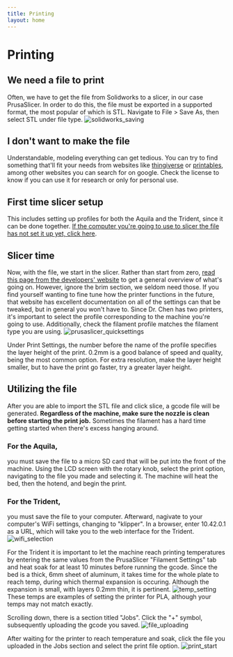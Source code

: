 ```yaml
---
title: Printing
layout: home
---
```


# Printing
## We need a file to print
Often, we have to get the file from Solidworks to a slicer, in our case PrusaSlicer. In order to do this, the file must be exported in a supported format, the most popular of which is STL. Navigate to File > Save As, then select STL under file type.
![solidworks_saving](https://github.com/intervade/trident-walkthrough/assets/93929298/de2ab380-d033-4f86-bed8-2f412e22418d)

## I don't want to make the file
Understandable, modeling everything can get tedious. You can try to find something that'll fit your needs from websites like [thingiverse] or [printables], among other websites you can search for on google. Check the license to know if you can use it for research or only for personal use.

## First time slicer setup
This includes setting up profiles for both the Aquila and the Trident, since it can be done together. [If the computer you're going to use to slicer the file has not set it up yet, click here].

## Slicer time
Now, with the file, we start in the slicer. Rather than start from zero, [read this page from the developers' website] to get a general overview of what's going on. However, ignore the brim section, we seldom need those. If you find yourself wanting to fine tune how the printer functions in the future, that website has excellent documentation on all of the settings can that be tweaked, but in general you won't have to. Since Dr. Chen has two printers, it's important to select the profile corresponding to the machine you're going to use. Additionally, check the filament profile matches the filament type you are using.
![prusaslicer_quicksettings](https://github.com/intervade/trident-walkthrough/assets/93929298/06a69dad-b21b-44e1-b17e-9979647063ca)

Under Print Settings, the number before the name of the profile specifies the layer height of the print. 0.2mm is a good balance of speed and quality, being the most common option. For extra resolution, make the layer height smaller, but to have the print go faster, try a greater layer height.

## Utilizing the file
After you are able to import the STL file and click slice, a gcode file will be generated. **Regardless of the machine, make sure the nozzle is clean before starting the print job.** Sometimes the filament has a hard time getting started when there's excess hanging around.

### For the Aquila,
you must save the file to a micro SD card that will be put into the front of the machine. Using the LCD screen with the rotary knob, select the print option, navigating to the file you made and selecting it. The machine will heat the bed, then the hotend, and begin the print.

### For the Trident,
you must save the file to your computer. Afterward, nagivate to your computer's WiFi settings, changing to "klipper". In a browser, enter 10.42.0.1 as a URL, which will take you to the web interface for the Trident.
![wifi_selection](https://github.com/intervade/trident-walkthrough/assets/93929298/38bb6363-4fb6-4f92-bbc1-ff4ae6db8b5c)

For the Trident it is important to let the machine reach printing temperatures by entering the same values from the PrusaSlicer "Filament Settings" tab and heat soak for at least 10 minutes before running the gcode. Since the bed is a thick, 6mm sheet of aluminum, it takes time for the whole plate to reach temp, during which thermal expansion is occuring. Although the expansion is small, with layers 0.2mm thin, it is pertinent.
![temp_setting](https://github.com/intervade/trident-walkthrough/assets/93929298/4c3bfbea-9653-4508-80a7-9cf7c07be171)
These temps are examples of setting the printer for PLA, although your temps may not match exactly.

Scrolling down, there is a section titled "Jobs". Click the "+" symbol, subsequently uploading the gcode you saved.
![file_uploading](https://github.com/intervade/trident-walkthrough/assets/93929298/2e9cf87e-b678-4bd1-9a82-09f5d2e124b6)

After waiting for the printer to reach temperature and soak, click the file you uploaded in the Jobs section and select the print file option.
![print_start](https://github.com/intervade/trident-walkthrough/assets/93929298/ccc090c1-5f40-4c2f-9996-e2529bb2477b)

[read this page from the developers' website]: https://help.prusa3d.com/article/first-print-with-prusaslicer_1753
[If the computer you're going to use to slicer the file has not set it up yet, click here]: https://intervade.github.io/trident-walkthrough/slicer_setup.html
[thingiverse]: https://www.thingiverse.com
[printables]: https://www.printables.com
